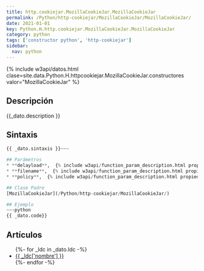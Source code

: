 ```yaml
---
title: http.cookiejar.MozillaCookieJar.MozillaCookieJar
permalink: /Python/http-cookiejar/MozillaCookieJar/MozillaCookieJar/
date: 2021-01-01
key: Python.H.http.cookiejar.MozillaCookieJar.MozillaCookieJar
category: python
tags: ['constructor python', 'http-cookiejar']
sidebar: 
  nav: python
---
```


{% include w3api/datos.html clase=site.data.Python.H.httpcookiejar.MozillaCookieJar.constructores valor="MozillaCookieJar" %}

## Descripción
{{_dato.description }}

## Sintaxis
~~~python
{{ _dato.sintaxis }}~~~

## Parámetros
* **delayload**,  {% include w3api/function_param_description.html propiedad=site.data.Python.H.http.cookiejar.MozillaCookieJar.MozillaCookieJar valor="delayload" %}
* **filename**,  {% include w3api/function_param_description.html propiedad=site.data.Python.H.http.cookiejar.MozillaCookieJar.MozillaCookieJar valor="filename" %}
* **policy**,  {% include w3api/function_param_description.html propiedad=site.data.Python.H.http.cookiejar.MozillaCookieJar.MozillaCookieJar valor="policy" %}

## Clase Padre
[MozillaCookieJar](/Python/http-cookiejar/MozillaCookieJar/)

## Ejemplo
~~~python
{{ _dato.code}}
~~~

## Artículos
<ul>
{%- for _ldc in _dato.ldc -%}
   <li>
       <a href="{{_ldc['url'] }}">{{ _ldc['nombre'] }}</a>
   </li>
{%- endfor -%}
</ul>
